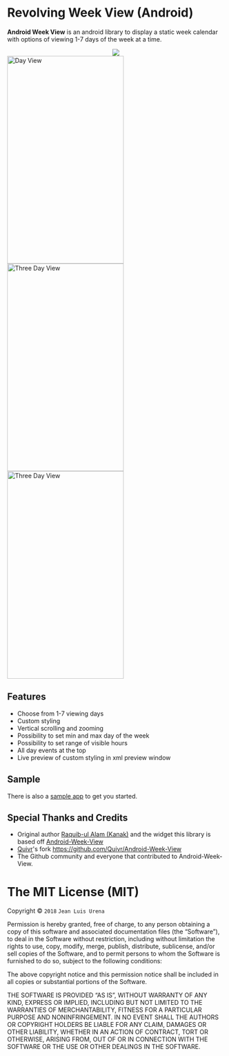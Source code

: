 
Revolving Week View (Android)
===

**Android Week View** is an android library to display a static week calendar with options of viewing 1-7 days of the week at a time.
<div align="center">
	<img src="https://raw.githubusercontent.com/jlurena/revolvingweekview/master/images/samplegif.gif"/> 
</div>
<img src="https://raw.githubusercontent.com/jlurena/revolvingweekview/master/images/dayview.png" alt="Day View" width="270" height="480"/>
<img src="https://raw.githubusercontent.com/jlurena/revolvingweekview/master/images/3dayview.png" alt="Three Day View" width="270" height="480"/>
<img src="https://raw.githubusercontent.com/jlurena/revolvingweekview/master/images/weekview.png" alt="Three Day View" width="270" height="480"/>


Features
---

* Choose from 1-7 viewing days
* Custom styling
* Vertical scrolling and zooming
* Possibility to set min and max day of the week
* Possibility to set range of visible hours
* All day events at the top
* Live preview of custom styling in xml preview window

Sample
---

There is also a [sample app](https://github.com/jlurena/revolvingweekview/tree/master/sample) to get you started.

Special Thanks and Credits
---
* Original author [Raquib-ul Alam (Kanak)](https://github.com/alamkanak) and the widget this library is based off  [Android-Week-View](https://github.com/alamkanak/Android-Week-View)
* [Quivr](https://github.com/Quivr)'s fork https://github.com/Quivr/Android-Week-View
* The Github community and everyone that contributed to Android-Week-View.

The MIT License (MIT)
=====================

Copyright © `2018` `Jean Luis Urena`

Permission is hereby granted, free of charge, to any person
obtaining a copy of this software and associated documentation
files (the “Software”), to deal in the Software without
restriction, including without limitation the rights to use,
copy, modify, merge, publish, distribute, sublicense, and/or sell
copies of the Software, and to permit persons to whom the
Software is furnished to do so, subject to the following
conditions:

The above copyright notice and this permission notice shall be
included in all copies or substantial portions of the Software.

THE SOFTWARE IS PROVIDED “AS IS”, WITHOUT WARRANTY OF ANY KIND,
EXPRESS OR IMPLIED, INCLUDING BUT NOT LIMITED TO THE WARRANTIES
OF MERCHANTABILITY, FITNESS FOR A PARTICULAR PURPOSE AND
NONINFRINGEMENT. IN NO EVENT SHALL THE AUTHORS OR COPYRIGHT
HOLDERS BE LIABLE FOR ANY CLAIM, DAMAGES OR OTHER LIABILITY,
WHETHER IN AN ACTION OF CONTRACT, TORT OR OTHERWISE, ARISING
FROM, OUT OF OR IN CONNECTION WITH THE SOFTWARE OR THE USE OR
OTHER DEALINGS IN THE SOFTWARE.